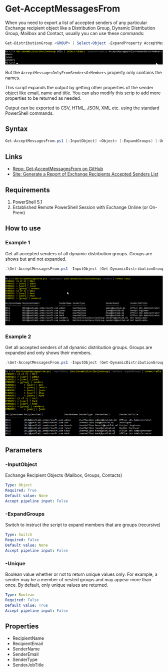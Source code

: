 # Get-AcceptMessagesFrom

When you need to export a list of accepted senders of any particular Exchange recipient object like a Distribution Group, Dynamic Distribution Group, Mailbox and Contact, usually you can use these commands:

```PowerShell
Get-DistributionGroup <GROUP> | Select-Object -ExpandProperty AcceptMessagesOnlyFromSendersOrMembers
```

![AcceptMessagesOnlyFromSendersOrMembers](https://github.com/junecastillote/Get-AcceptMessagesFrom/blob/master/images/intro1.png)

But the `AcceptMessagesOnlyFromSendersOrMembers` property only contains the names.

This script expands the output by getting other properties of the sender object like email, name and title.
You can also modify this scrip to add more properties to be returned as needed.

Output can be exported to CSV, HTML, JSON, XML etc. using the standard PowerShell commands.

## Syntax

```PowerShell
Get-AcceptMessagesFrom.ps1 [-InputObject] <Object> [-ExpandGroups] [-Unique <bool>] [<CommonParameters>]
```

## Links

- [Repo: Get-AcceptMessagesFrom on GitHub](https://github.com/junecastillote/Get-AcceptMessagesFrom)
- [Site: Generate a Report of Exchange Recipients Accepted Senders List](https://lazyexchangeadmin.com/generate-a-report-of-exchange-recipients-accepted-senders-list/)

## Requirements

1. PowerShell 5.1
2. Established Remote PowerShell Session with Exchange Online (or On-Prem)

## How to use

### Example 1

Get all accepted senders of all dynamic distribution groups. Groups are shows but and not expanded.

```PowerShell
.\Get-AcceptMessagesFrom.ps1 -InputObject (Get-DynamicDistributionGroup DDL1) -verbose
```

![Example 1](https://github.com/junecastillote/Get-AcceptMessagesFrom/blob/master/images/Example1.png)

### Example 2

Get all accepted senders of all dynamic distribution groups. Groups are expanded and only shows their members.

```PowerShell
.\Get-AcceptMessagesFrom.ps1 -InputObject (Get-DynamicDistributionGroup) -Verbose -ExpandGroups | Format-Table
```

![Example 2](https://github.com/junecastillote/Get-AcceptMessagesFrom/blob/master/images/Example2.png)

## Parameters

### -InputObject

Exchange Recipient Objects (Mailbox, Groups, Contacts)

```yaml
Type: Object
Required: True
Default value: None
Accept pipeline input: False
```

### -ExpandGroups

Switch to instruct the script to expand members that are groups (recursive)

```yaml
Type: Switch
Required: False
Default value: None
Accept pipeline input: False
```

### -Unique

Boolean value whether or not to return unique values only. For example, a sender may be a member of nested groups and may appear more than once. By default, only unique values are returned.

```yaml
Type: Boolean
Required: False
Default value: True
Accept pipeline input: False
```

## Properties

- RecipientName
- RecipientEmail
- SenderName
- SenderEmail
- SenderType
- SenderJobTitle
